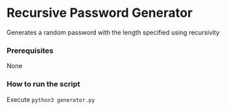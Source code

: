 # Recursive Password Generator
<!--Remove the below lines and add yours -->
Generates a random password with the length specified using recursivity

### Prerequisites
<!--Remove the below lines and add yours -->
None

### How to run the script
<!--Remove the below lines and add yours -->
Execute `python3 generator.py`

